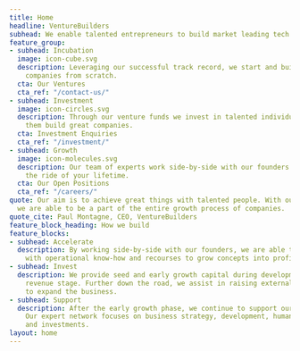 ```yaml
---
title: Home
headline: VentureBuilders
subhead: We enable talented entrepreneurs to build market leading tech companies
feature_group:
- subhead: Incubation
  image: icon-cube.svg
  description: Leveraging our successful track record, we start and build market leading
    companies from scratch.
  cta: Our Ventures
  cta_ref: "/contact-us/"
- subhead: Investment
  image: icon-circles.svg
  description: Through our venture funds we invest in talented individuals and help
    them build great companies.
  cta: Investment Enquiries
  cta_ref: "/investment/"
- subhead: Growth
  image: icon-molecules.svg
  description: Our team of experts work side-by-side with our founders. Join now for
    the ride of your lifetime.
  cta: Our Open Positions
  cta_ref: "/careers/"
quote: Our aim is to achieve great things with talented people. With our unique positioning,
  we are able to be a part of the entire growth process of companies.
quote_cite: Paul Montagne, CEO, VentureBuilders
feature_block_heading: How we build
feature_blocks:
- subhead: Accelerate
  description: By working side-by-side with our founders, we are able to provide them
    with operational know-how and recourses to grow concepts into profitable businesses.
- subhead: Invest
  description: We provide seed and early growth capital during development and early
    revenue stage. Further down the road, we assist in raising external growth capital
    to expand the business.
- subhead: Support
  description: After the early growth phase, we continue to support our founders.
    Our expert network focuses on business strategy, development, human resources
    and investments.
layout: home
---
```


